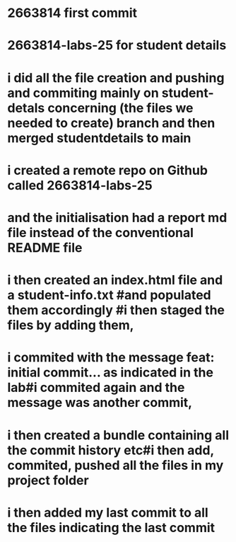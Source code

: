 # 2663814 first commit
# 2663814-labs-25 for student details

# i did all the file creation and pushing and commiting mainly on student-detals concerning (the files we needed to create) branch and then merged studentdetails to main 
# i created a remote repo on Github called 2663814-labs-25 
# and the initialisation had a report md file instead of the conventional README file
# i then created an index.html file and a student-info.txt #and populated them accordingly #i then staged the files by adding them, 
# i commited with the message feat: initial commit... as indicated in the lab#i commited again and the message was another commit, 
# i then created a bundle containing all the commit history etc#i then add, commited, pushed all the files in my project folder 
# i then added my last commit to all the files indicating the last commit          

